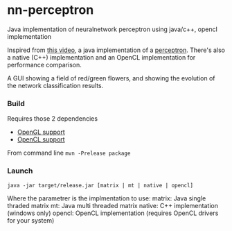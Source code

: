 # nn-perceptron
Java implementation of neuralnetwork perceptron using java/c++, opencl implementation

Inspired from [this video](https://www.youtube.com/watch?v=bVQUSndDllU), a java implementation of a [perceptron](https://en.wikipedia.org/wiki/Perceptron).
There's also a native (C++) implementation and an OpenCL implementation for performance comparison.

A GUI showing a field of red/green flowers, and showing the evolution of the network classification results.

### Build
Requires those 2 dependencies
- [OpenGL support](https://github.com/mflament/opengl-support)
- [OpenCL support](https://github.com/mflament/opencl-support)

From command line
`mvn -Prelease package` 

### Launch
`java -jar target/release.jar [matrix | mt | native | opencl]`

Where the parametrer is the implmentation to use:
 matrix: Java single thraded matrix
 mt: Java multi threaded matrix
 native: C++ implementation (windows only)
 opencl: OpenCL implementation (requires OpenCL drivers for your system)
